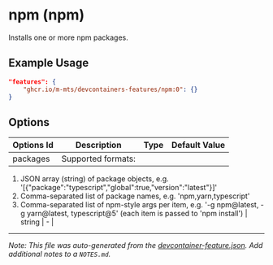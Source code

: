 
# npm (npm)

Installs one or more npm packages.

## Example Usage

```json
"features": {
    "ghcr.io/m-mts/devcontainers-features/npm:0": {}
}
```

## Options

| Options Id | Description | Type | Default Value |
|-----|-----|-----|-----|
| packages | Supported formats:
  1) JSON array (string) of package objects, e.g. '[{"package":"typescript","global":true,"version":"latest"}]'
  2) Comma-separated list of package names, e.g. 'npm,yarn,typescript'
  3) Comma-separated list of npm-style args per item, e.g. '-g npm@latest, -g yarn@latest, typescript@5' (each item is passed to 'npm install') | string | - |



---

_Note: This file was auto-generated from the [devcontainer-feature.json](https://github.com/m-mts/devcontainers-features/blob/main/src/npm/devcontainer-feature.json).  Add additional notes to a `NOTES.md`._
